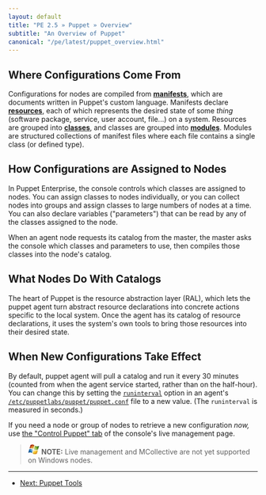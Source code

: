 ```yaml
---
layout: default
title: "PE 2.5 » Puppet » Overview"
subtitle: "An Overview of Puppet"
canonical: "/pe/latest/puppet_overview.html"
---
```


<!-- todo we could use something talking about what declarative configuration management is. -->

Where Configurations Come From
-----

Configurations for nodes are compiled from [**manifests**](/learning/manifests.html), which are documents written in Puppet's custom language. Manifests declare [**resources**](/learning/ral.html), each of which represents the desired state of some _thing_ (software package, service, user account, file...) on a system. Resources are grouped into [**classes**](/learning/modules1.html#classes), and classes are grouped into [**modules**](/learning/modules1.html#modules). Modules are structured collections of manifest files where each file contains a single class (or defined type).


How Configurations are Assigned to Nodes
-----

In Puppet Enterprise, the console controls which classes are assigned to nodes. You can assign classes to nodes individually, or you can collect nodes into groups and assign classes to large numbers of nodes at a time. You can also declare variables ("parameters") that can be read by any of the classes assigned to the node.

When an agent node requests its catalog from the master, the master asks the console which classes and parameters to use, then compiles those classes into the node's catalog.

What Nodes Do With Catalogs
-----

The heart of Puppet is the resource abstraction layer (RAL), which lets the puppet agent turn abstract resource declarations into concrete actions specific to the local system. Once the agent has its catalog of resource declarations, it uses the system's own tools to bring those resources into their desired state.

When New Configurations Take Effect
-----

By default, puppet agent will pull a catalog and run it every 30 minutes (counted from when the agent service started, rather than on the half-hour). You can change this by setting the [`runinterval`](/references/2.7.6/configuration.html#runinterval) option in an agent's [`/etc/puppetlabs/puppet/puppet.conf`](/puppet/3.6/reference/config_file_main.html) file to a new value. (The `runinterval` is measured in seconds.)

If you need a node or group of nodes to retrieve a new configuration _now,_ use [the "Control Puppet" tab](./console_live_puppet.html) of the console's live management page.

> ![windows-only](./images/windows-logo-small.jpg) **NOTE:** Live management and MCollective are not yet supported on Windows nodes.

* * *

- [Next: Puppet Tools](./puppet_tools.html)